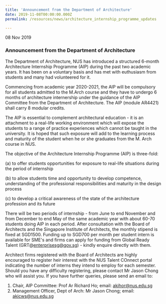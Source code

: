 ```yaml
---
title: 'Announcement from the Department of Architecture'
date: 2019-11-08T00:00:00.000Z
permalink: /resources/news/architecture_internship_programme_updates

---
```


08 Nov 2019

### **Announcement from the Department of Architecture**

The Department of Architecture, NUS has introduced a structured 6-month Architecture Internship Programme (AIP) during the past two academic years. It has been on a voluntary basis and has met with euthusiasm from students and many had volunteered for it.

Commencing from academic year 2020-2021, the AIP will be compulsory for all students admitted to the M.Arch course and they have to undergo 6 months of architecture internership under the guidance of the AIP Committee from the Department of Architecture. The AIP (module AR4421) shall carry 8 modular credits.

The AIP is essential to complement architectural education - it is an attachment to a real-life working environment which will expose the students to a range of practice experiences which cannot be taught in the university. It is hoped that such exposure will add to the learning process and maturity of the student when he or she graduates from the M. Arch course in NUS.

The objective of the Architecture Internship Programme (AIP) is three-fold:

(a) to offer students opportunities for exposure to real-life situations during the period of internship

(b) to allow students time and opportunity to develop competence, understanding of the professional responsibilities and maturity in the design process

(c) to develop a critical awareness of the state of the architecture profession and its future

There will be two periods of internship - from June to end November and from December to end May of the same academic year with about 60-70 students doing AIP in each period. After consultation with the Board of Architects and the Singapore Institute of Architects, the monthly stipend is fixed at SGD1500. Funding up to SGD700 per month per student intern is available for SME's and firms can apply for funding from Global Ready Talent (GRT@enterprisesg@gov.sg) - kindly enquire directly with them.

Architect firms registered with the Board of Architects are highly encouraged to register heir interest with the NUS Talent COnnect portal indicating the number of interns they intend to employ for each semester. Should you have any difficulty registering, please contact Mr Jason Chong who will assist you. If you have further queries, please send an email to:

1. Chair, AIP Committee: Prof Ar Richard Ho; email: akihor@nus.edu.sg
2. Management Officer, Dept of Arch: Mr Jason Chong; email: akicws@nus.edu.sg


 
 
 

